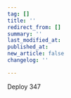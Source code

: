 ```yaml
---
tag: []
title: ''
redirect_from: []
summary: ''
last_modified_at: 
published_at: 
new_article: false
changelog: ''

---
```

Deploy 347